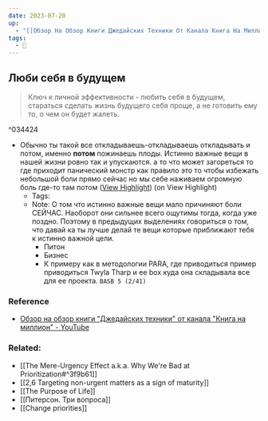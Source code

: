 ```yaml
---
date: 2023-07-20
up:
  - "[[Обзор На Обзор Книги Джедайских Техники От Канала Книга На Миллион]]"
tags:
  - 🌳
---
```

## Люби себя в будущем

> Ключ к личной эффективности - любить себя в будущем, стараться сделать жизнь будущего себя проще, а не готовить ему то, о чем он будет жалеть.

^034424

- Обычно ты такой все откладываешь-откладываешь откладывать и потом, именно **потом** пожинаешь плоды. Истинно важные вещи в нашей жизни ровно так и упускаются. а то что может загореться то где приходит панический монстр как правило это то чтобы избежать небольшой боли прямо сейчас но мы себе наживаем огромную боль где-то там потом ([View Highlight](https://read.readwise.io/read/01h41dsk6m28xjbe1ep0hedaje)) (on View Highlight)
    - Tags:
    - Note: О том что истинно важные вещи мало причиняют боли СЕЙЧАС. Наоборот они сильнее всего ощутимы тогда, когда уже поздно.
      Поэтому в предыдущих выделениях говориться о том, что давай ка ты лучше делай те вещи которые приближают тебя к истинно важной цели.
      - Питон
      - Бизнес
      - К примеру как в методологии PARA, где приводиться пример приводиться Twyla Tharp и ее box куда она складывала все для ее проекта. `BASB 5 (2/41)`


### Reference
- [Обзор на обзор книги "Джедайских техники" от канала "Книга на миллион" - YouTube](https://www.youtube.com/watch?v=aStrsrokGp0&feature=youtu.be)


### Related:
- [[The Mere-Urgency Effect a.k.a. Why We're Bad at Prioritization#^3f9b61]]
- [[2,6 Targeting non-urgent matters as a sign of maturity]]
- [[The Purpose of Life]]
- [[Питерсон. Три вопроса]]
- [[Change priorities]]